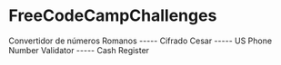 # FreeCodeCampChallenges
Convertidor de números Romanos -----
Cifrado Cesar -----
US Phone Number Validator -----
Cash Register
